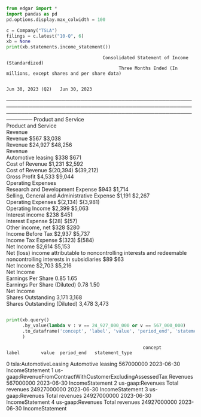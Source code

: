                                                     
```python

from edgar import *
import pandas as pd
pd.options.display.max_colwidth = 100

c = Company("TSLA")
filings = c.latest("10-Q", 6)
xb = None
print(xb.statements.income_statement())
```

                                        Consolidated Statement of Income (Standardized)                                                        
                                              Three Months Ended (In millions, except shares and per share data)                                               
                                                                                                                                                               
                                                                                                                             Jun 30, 2023 (Q2)   Jun 30, 2023  
 ───────────────────────────────────────────────────────────────────────────────────────────────────────────────────────────────────────────────────────────── 
      Product and Service                                                                                                                                      
        Product and Service                                                                                                                                    
        Revenue                                                                                                                                                
          Revenue                                                                                                                         $567         $3,038  
          Revenue                                                                                                                      $24,927        $48,256  
        Revenue                                                                                                                                                
          Automotive leasing                                                                                                              $338           $671  
          Cost of Revenue                                                                                                               $1,231         $2,592  
          Cost of Revenue                                                                                                            $(20,394)      $(39,212)  
        Gross Profit                                                                                                                    $4,533         $9,044  
        Operating Expenses                                                                                                                                     
          Research and Development Expense                                                                                                $943         $1,714  
          Selling, General and Administrative Expense                                                                                   $1,191         $2,267  
          Operating Expenses                                                                                                          $(2,134)       $(3,981)  
        Operating Income                                                                                                                $2,399         $5,063  
        Interest income                                                                                                                   $238           $451  
        Interest Expense                                                                                                                 $(28)          $(57)  
        Other income, net                                                                                                                 $328           $280  
        Income Before Tax                                                                                                               $2,937         $5,737  
        Income Tax Expense                                                                                                              $(323)         $(584)  
        Net Income                                                                                                                      $2,614         $5,153  
        Net (loss) income attributable to noncontrolling interests and redeemable noncontrolling interests in subsidiaries                 $89            $63  
        Net Income                                                                                                                      $2,703         $5,216  
        Net Income                                                                                                                                             
          Earnings Per Share                                                                                                              0.85           1.65  
          Earnings Per Share (Diluted)                                                                                                    0.78           1.50  
        Net Income                                                                                                                                             
          Shares Outstanding                                                                                                             3,171          3,168  
          Shares Outstanding (Diluted)                                                                                                   3,478          3,473  
                           

```python

print(xb.query()
      .by_value(lambda v : v == 24_927_000_000 or v == 567_000_000)
      .to_dataframe('concept', 'label', 'value', 'period_end', 'statement_type')
      )
```                                                                                                                                    

                                                       concept               label        value  period_end   statement_type
0                                       tsla:AutomotiveLeasing  Automotive leasing    567000000  2023-06-30  IncomeStatement
1  us-gaap:RevenueFromContractWithCustomerExcludingAssessedTax            Revenues    567000000  2023-06-30  IncomeStatement
2                                             us-gaap:Revenues      Total revenues  24927000000  2023-06-30  IncomeStatement
3                                             us-gaap:Revenues      Total revenues  24927000000  2023-06-30  IncomeStatement
4                                             us-gaap:Revenues      Total revenues  24927000000  2023-06-30  IncomeStatement
